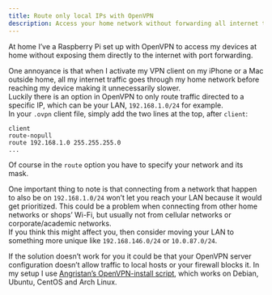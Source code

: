 ```yaml
---
title: Route only local IPs with OpenVPN
description: Access your home network without forwarding all internet traffic
---
```


At home I’ve a Raspberry Pi set up with OpenVPN to access my devices at home without exposing them directly to the internet with port forwarding.

One annoyance is that when I activate my VPN client on my iPhone or a Mac outside home, all my internet traffic goes through my home network before reaching my device making it unnecessarily slower.  
Luckily there is an option in OpenVPN to only route traffic directed to a specific IP, which can be your LAN, `192.168.1.0/24` for example.  
In your `.ovpn` client file, simply add the two lines at the top, after `client`:

```
client
route-nopull
route 192.168.1.0 255.255.255.0
...
```

Of course in the `route` option you have to specify your network and its mask.

One important thing to note is that connecting from a network that happen to also be on `192.168.1.0/24` won’t let you reach your LAN because it would get prioritized. This could be a problem when connecting from other home networks or shops’ Wi-Fi, but usually not from cellular networks or corporate/academic networks.  
If you think this might affect you, then consider moving your LAN to something more unique like `192.168.146.0/24` or `10.0.87.0/24`.

If the solution doesn’t work for you it could be that your OpenVPN server configuration doesn’t allow traffic to local hosts or your firewall blocks it. In my setup I use [Angristan’s OpenVPN-install script](https://github.com/Angristan/OpenVPN-install), which works on Debian, Ubuntu, CentOS and Arch Linux.
